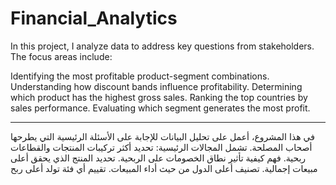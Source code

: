 # Financial_Analytics

In this project, I analyze data to address key questions from stakeholders. The focus areas include:

Identifying the most profitable product-segment combinations.
Understanding how discount bands influence profitability.
Determining which product has the highest gross sales.
Ranking the top countries by sales performance.
Evaluating which segment generates the most profit.

---

في هذا المشروع، أعمل على تحليل البيانات للإجابة على الأسئلة الرئيسية التي يطرحها أصحاب المصلحة. تشمل المجالات الرئيسية:  تحديد أكثر تركيبات المنتجات والقطاعات ربحية. فهم كيفية تأثير نطاق الخصومات على الربحية. تحديد المنتج الذي يحقق أعلى مبيعات إجمالية. تصنيف أعلى الدول من حيث أداء المبيعات. تقييم أي فئة تولد أعلى ربح
